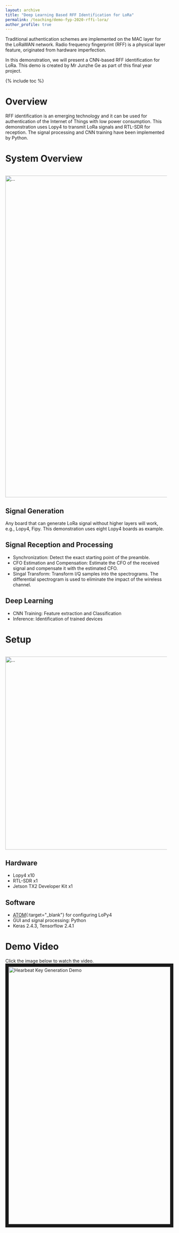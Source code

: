 ```yaml
---
layout: archive
title: "Deep Learning Based RFF Identification for LoRa"
permalink: /teaching/demo-fyp-2020-rffi-lora/
author_profile: true
---
```


Traditional authentication schemes are implemented on the MAC layer for the LoRaWAN network. Radio frequency fingerprint (RFF) is a physical layer feature, originated from hardware imperfection. 

In this demonstration, we will present a CNN-based RFF identification for LoRa. This demo is created by Mr Junzhe Ge as part of this final year project.

{% include toc %}

# Overview
RFF identification is an emerging technology and it can be used for authentication of the Internet of Things with low power consumption. This demonstration uses Lopy4 to transmit LoRa signals and RTL-SDR for reception. The signal processing and CNN training have been implemented by Python. 

# System Overview
<br />
<img align="center" width="1000" src="{{ site.url }}/images/teaching/demo-fyp-2020-rffi-lora-overview.png" alt="...">
<br />

## Signal Generation
Any board that can generate LoRa signal without higher layers will work, e.g., Lopy4, Fipy. This demonstration uses eight Lopy4 boards as example. 
 
## Signal Reception and Processing
* Synchronization: Detect the exact starting point of the preamble. 
* CFO Estimation and Compensation: Estimate the CFO of the received signal and compensate it with the estimated CFO.
* Singal Transform: Transform I/Q samples into the spectrograms. The differential spectrogram is used to eliminate the impact of the wireless channel.

## Deep Learning  
*  CNN Training: Feature extraction and Classification
*  Inference: Identification of trained devices

# Setup

<br />
<img align="center" width="600" src="{{ site.url }}/images/teaching/demo-fyp-2020-rffi-lora-setup.png" alt="...">
<br />


## Hardware
* Lopy4 x10
* RTL-SDR x1
* Jetson TX2 Developer Kit x1


## Software
* [ATOM](https://atom.io/packages/pymakr){:target="_blank"} for configuring LoPy4
* GUI and signal processing: Python
* Keras 2.4.3, Tensorflow 2.4.1

# Demo Video
Click the image below to watch the video.
<a href="https://youtu.be/ENHphVejPpA" target="_blank"><img src="{{ site.url }}/images/keygen/heartbeat_keygen_demo_frontpage.png" alt="Hearbeat Key Generation Demo" width="800" border="10" /></a>

